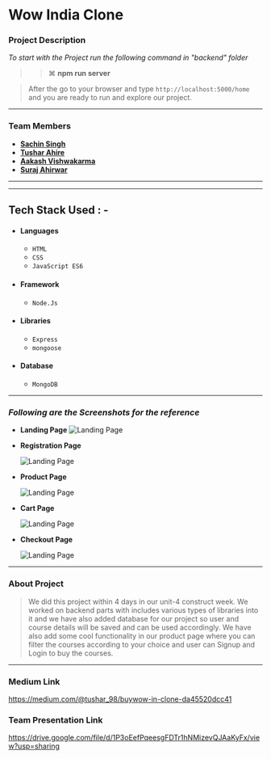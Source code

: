 # Wow India Clone

### Project Description

_To start with the Project run the following command in "backend" folder_

> > ⌘ **npm run server**

> After the go to your browser and type `http://localhost:5000/home` and you are ready to run and explore our project.

---

### Team Members

- **[Sachin Singh](https://github.com/Sachin13579)**
- **[Tushar Ahire](https://github.com/Tushar504)**
- **[Aakash Vishwakarma](https://github.com/AakaShVSh)**
- **[Suraj Ahirwar](https://github.com/surajahirwar)**

---

---

## Tech Stack Used : -

- #### Languages
  - `HTML`
  - `CSS`
  - `JavaScript ES6`
- #### Framework
  - `Node.Js`
- #### Libraries
  - `Express`
  - `mongoose`
- #### Database
  - `MongoDB`

---

### _Following are the Screenshots for the reference_

- **Landing Page**
  ![Landing Page](https://miro.medium.com/max/1400/1*w-1UtJpNJ-zT9PFMSn3kuw.png)

- **Registration Page**

  ![Landing Page](https://miro.medium.com/max/1400/1*wycDZACiUjrlSn4Ylm3Grw.png)

- **Product Page**

  ![Landing Page](https://miro.medium.com/max/1400/1*zGWA7tAMwfJvt-fgLNGUuQ.png)

- **Cart Page**

  ![Landing Page](https://miro.medium.com/max/1400/1*zlwzGefyLmZXAcXRA3WIZg.png)

- **Checkout Page**

  ![Landing Page](https://miro.medium.com/max/1400/1*t0j_7mMiXyduLbHfWduS-A.png)

---

### About Project

> We did this project within 4 days in our unit-4 construct week. We worked on backend parts with includes various types of libraries into it and we have also added database for our project so user and course details will be saved and can be used accordingly. We have also add some cool functionality in our product page where you can filter the courses according to your choice and user can Signup and Login to buy the courses.

---

### Medium Link

https://medium.com/@tushar_98/buywow-in-clone-da45520dcc41

### Team Presentation Link

https://drive.google.com/file/d/1P3oEefPqeesgFDTr1hNMizevQJAaKyFx/view?usp=sharing
